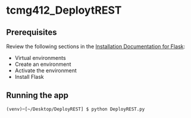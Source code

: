 # tcmg412_DeploytREST

## Prerequisites

Review the following sections in the [Installation Documentation for Flask](https://flask.palletsprojects.com/en/2.2.x/installation/):
- Virtual environments
- Create an environment
- Activate the environment
- Install Flask

## Running the app
`(venv)─[~/Desktop/DeployREST] $ python DeployREST.py`
